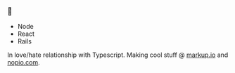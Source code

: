### 👋
* Node
* React
* Rails

In love/hate relationship with Typescript.
Making cool stuff @ [markup.io](https://markup.io) and [nopio.com](https://nopio.com).
